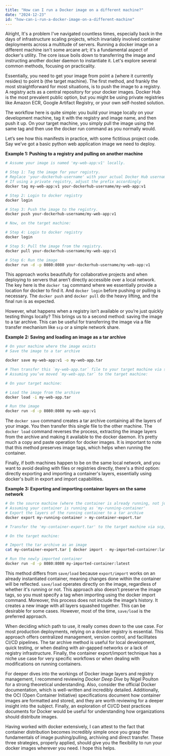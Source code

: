 ```yaml
---
title: "How can I run a Docker image on a different machine?"
date: "2024-12-23"
id: "how-can-i-run-a-docker-image-on-a-different-machine"
---
```


Alright,  It's a problem I've navigated countless times, especially back in the days of infrastructure scaling projects, which invariably involved container deployments across a multitude of servers. Running a docker image on a different machine isn't some arcane art; it's a fundamental aspect of docker's utility. The core issue boils down to transferring the image and instructing another docker daemon to instantiate it. Let's explore several common methods, focusing on practicality.

Essentially, you need to get your image from point a (where it currently resides) to point b (the target machine). The first method, and frankly the most straightforward for most situations, is to push the image to a registry. A registry acts as a central repository for your docker images. Docker Hub is the most prevalent public option, but you might be using private registries like Amazon ECR, Google Artifact Registry, or your own self-hosted solution.

The workflow here is quite simple: you build your image locally on your development machine, tag it with the registry and image name, and then push it up. On your target machine, you simply pull the image using the same tag and then use the docker run command as you normally would.

Let’s see how this manifests in practice, with some fictitious project code. Say we’ve got a basic python web application image we need to deploy.

**Example 1: Pushing to a registry and pulling on another machine**

```bash
# Assume your image is named 'my-web-app:v1' locally.

# Step 1: Tag the image for your registry.
# Replace 'your-dockerhub-username' with your actual Docker Hub username.
# If using a private registry, adjust the prefix accordingly
docker tag my-web-app:v1 your-dockerhub-username/my-web-app:v1

# Step 2: Login to docker registry
docker login

# Step 3: Push the image to the registry.
docker push your-dockerhub-username/my-web-app:v1

# Now, on the target machine:

# Step 4: Login to docker registry
docker login

# Step 5: Pull the image from the registry.
docker pull your-dockerhub-username/my-web-app:v1

# Step 6: Run the image
docker run -d -p 8080:8080 your-dockerhub-username/my-web-app:v1
```

This approach works beautifully for collaborative projects and when deploying to servers that aren’t directly accessible over a local network. The key here is the `docker tag` command where we essentially provide a location for docker to find it. And `docker login` before pushing or pulling is necessary. The `docker push` and `docker pull` do the heavy lifting, and the final run is as expected.

However, what happens when a registry isn’t available or you’re just quickly testing things locally? This brings us to a second method: saving the image to a tar archive. This can be useful for transferring the image via a file transfer mechanism like `scp` or a simple network share.

**Example 2: Saving and loading an image as a tar archive**

```bash
# On your machine where the image exists
# Save the image to a tar archive

docker save my-web-app:v1 -o my-web-app.tar

# Then transfer this `my-web-app.tar` file to your target machine via scp, usb drive, etc
# Assuming you’ve moved `my-web-app.tar` to the target machine:

# On your target machine:

# Load the image from the archive
docker load -i my-web-app.tar

# Run the image
docker run -d -p 8080:8080 my-web-app:v1
```

The `docker save` command creates a tar archive containing all the layers of your image. You then transfer this single file to the other machine. The `docker load` command reverses the process, extracting the image layers from the archive and making it available to the docker daemon. It’s pretty much a copy and paste operation for docker images. It is important to note that this method preserves image tags, which helps when running the container.

Finally, if both machines happen to be on the same local network, and you want to avoid dealing with files or registries directly, there's a third option: directly exporting and importing a container's layers, essentially using docker's built in export and import capabilities.

**Example 3: Exporting and importing container layers on the same network**

```bash
# On the source machine (where the container is already running, not just the image):
# Assuming your container is running as 'my-running-container'
# Export the layers of the running container to a tar archive
docker export my-running-container > my-container-export.tar

# Transfer the 'my-container-export.tar' to the target machine via scp, shared network drive, etc

# On the target machine:

# Import the tar archive as an image
cat my-container-export.tar | docker import - my-imported-container:latest

# Run the newly imported container
docker run -d -p 8080:8080 my-imported-container:latest
```
This method differs from `save/load` because `export/import` works on an already instantiated container, meaning changes done within the container will be reflected. `save/load` operates directly on the image, regardless of whether it's running or not. This approach also doesn’t preserve the image tags, so you must specify a tag when importing using the docker import command. Moreover, this process does not include the image’s history. It creates a new image with all layers squashed together. This can be desirable for some cases. However, most of the time, `save/load` is the preferred approach.

When deciding which path to use, it really comes down to the use case. For most production deployments, relying on a docker registry is essential. This approach offers centralized management, version control, and facilitates CI/CD pipelines. The tar archive method is useful for local development, quick testing, or when dealing with air-gapped networks or a lack of registry infrastructure. Finally, the container export/import technique has a niche use case for very specific workflows or when dealing with modifications on running containers.

For deeper dives into the workings of Docker image layers and registry management, I recommend reviewing *Docker Deep Dive* by Nigel Poulton for a strong theoretical understanding. Also, consider the official Docker documentation, which is well-written and incredibly detailed. Additionally, the OCI (Open Container Initiative) specifications document how container images are formatted and stored, and they are worth reviewing for a deeper insight into the subject. Finally, an exploration of CI/CD best practices documents for Docker would be useful for understanding how organizations should distribute images.

Having worked with docker extensively, I can attest to the fact that container distribution becomes incredibly simple once you grasp the fundamentals of image pushing/pulling, archiving and direct transfer. These three strategies, properly applied, should give you the flexibility to run your docker images wherever you need. I hope this helps.
